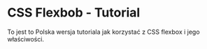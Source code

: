 # CSS Flexbob - Tutorial

To jest to Polska wersja tutoriala jak korzystać z CSS flexbox i jego właściwości.